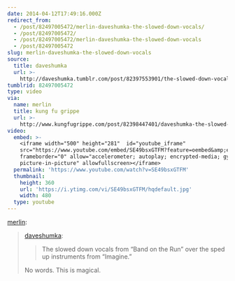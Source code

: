 ```yaml
---
date: 2014-04-12T17:49:16.000Z
redirect_from:
  - /post/82497005472/merlin-daveshumka-the-slowed-down-vocals/
  - /post/82497005472/
  - /post/82497005472/merlin-daveshumka-the-slowed-down-vocals
  - /post/82497005472
slug: merlin-daveshumka-the-slowed-down-vocals
source:
  title: daveshumka
  url: >-
    http://daveshumka.tumblr.com/post/82397553901/the-slowed-down-vocals-from-band-on-the-run-over
tumblrid: 82497005472
type: video
via:
  name: merlin
  title: kung fu grippe
  url: >-
    http://www.kungfugrippe.com/post/82398447401/daveshumka-the-slowed-down-vocals-from-band-on
video:
  embed: >-
    <iframe width="500" height="281"  id="youtube_iframe"
    src="https://www.youtube.com/embed/SE49bsxGTFM?feature=oembed&amp;enablejsapi=1&amp;origin=https://safe.txmblr.com&amp;wmode=opaque"
    frameborder="0" allow="accelerometer; autoplay; encrypted-media; gyroscope;
    picture-in-picture" allowfullscreen></iframe>
  permalink: 'https://www.youtube.com/watch?v=SE49bsxGTFM'
  thumbnail:
    height: 360
    url: 'https://i.ytimg.com/vi/SE49bsxGTFM/hqdefault.jpg'
    width: 480
  type: youtube
---
```

<p><a href="http://www.kungfugrippe.com/post/82398447401/daveshumka-the-slowed-down-vocals-from-band-on" class="tumblr_blog">merlin</a>:</p>

<blockquote><p><a href="http://daveshumka.tumblr.com/post/82397553901/the-slowed-down-vocals-from-band-on-the-run-over" class="tumblr_blog">daveshumka</a>:</p>

<blockquote><p>The slowed down vocals from “Band on the Run” over the sped up instruments from “Imagine.”</p></blockquote>

<p>No words. This is magical.</p></blockquote>
